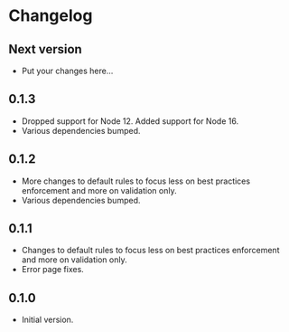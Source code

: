 # Changelog

## Next version

- Put your changes here...

## 0.1.3

- Dropped support for Node 12. Added support for Node 16.
- Various dependencies bumped.

## 0.1.2

- More changes to default rules to focus less on best practices enforcement and more on validation only.
- Various dependencies bumped.

## 0.1.1

- Changes to default rules to focus less on best practices enforcement and more on validation only.
- Error page fixes.

## 0.1.0

- Initial version.
